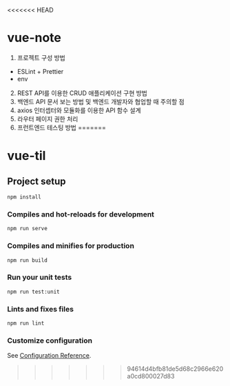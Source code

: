 <<<<<<< HEAD
# vue-note
1. 프로젝트 구성 방법
- ESLint + Prettier
- env
2. REST API를 이용한 CRUD 애플리케이션 구현 방법
3. 백엔드 API 문서 보는 방법 및 백엔드 개발자와 협업할 때 주의할 점
4. axios 인터셉터와 모듈화를 이용한 API 함수 설계
5. 라우터 페이지 권한 처리 
6. 프런트엔드 테스팅 방법
=======
# vue-til

## Project setup
```
npm install
```

### Compiles and hot-reloads for development
```
npm run serve
```

### Compiles and minifies for production
```
npm run build
```

### Run your unit tests
```
npm run test:unit
```

### Lints and fixes files
```
npm run lint
```

### Customize configuration
See [Configuration Reference](https://cli.vuejs.org/config/).
>>>>>>> 94614d4bfb81de5d68c2966e620a0cd800027d83
